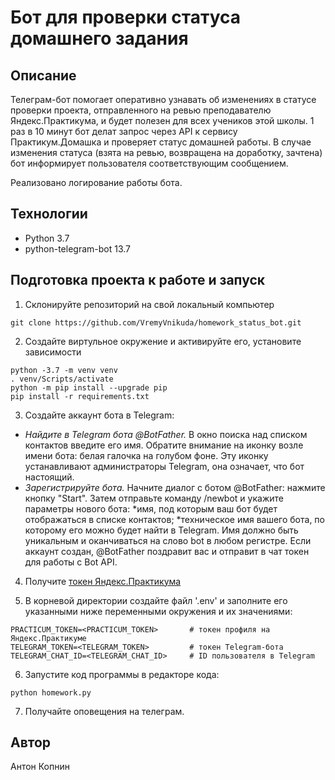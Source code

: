 # Бот для проверки статуса домашнего задания

## Описание
Телеграм-бот помогает оперативно узнавать об изменениях в статусе проверки проекта, отправленного на ревью преподавателю Яндекс.Практикума, и будет полезен для всех учеников этой школы. 1 раз в 10 минут бот делат запрос через API к сервису Практикум.Домашка и проверяет статус домашней работы. В случае изменения статуса (взята на ревью, возвращена на доработку, зачтена) бот информирует пользователя соответствующим сообщением. 

Реализовано логирование работы бота.

## Технологии
* Python 3.7
* python-telegram-bot 13.7

## Подготовка проекта к работе и запуск
1. Cклонируйте репозиторий на свой локальный компьютер
```
git clone https://github.com/VremyVnikuda/homework_status_bot.git
```

2. Создайте виртульное окружение и активируйте его, установите зависимости
```
python -3.7 -m venv venv
. venv/Scripts/activate
python -m pip install --upgrade pip
pip install -r requirements.txt
```

3. Создайте аккаунт бота в Telegram:
  - *Найдите в Telegram бота @BotFather.* В окно поиска над списком контактов
  введите его имя. Обратите внимание на иконку возле имени бота: белая галочка
  на голубом фоне. Эту иконку устанавливают администраторы Telegram, она означает,
  что бот настоящий.
  - *Зарегистрируйте бота.*
  Начните диалог с ботом @BotFather: нажмите кнопку "Start".
  Затем отправьте  команду /newbot и укажите параметры нового бота:
  *имя, под которым ваш бот будет отображаться в списке контактов;
  *техническое имя вашего бота, по которому его можно будет найти в Telegram.
  Имя должно быть уникальным и оканчиваться на слово bot в любом регистре.
  Если аккаунт создан, @BotFather поздравит вас и отправит в чат токен для работы
  с Bot API.

4. Получите [токен Яндекс.Практикума](https://oauth.yandex.ru/authorize?response_type=token&client_id=1d0b9dd4d652455a9eb710d450ff456a)

5. В корневой директории создайте файл '.env' и заполните его указанными ниже переменными окружения и их значениями:
```
PRACTICUM_TOKEN=<PRACTICUM_TOKEN>       # токен профиля на Яндекс.Практикуме
TELEGRAM_TOKEN=<TELEGRAM_TOKEN>         # токен Telegram-бота
TELEGRAM_CHAT_ID=<TELEGRAM_CHAT_ID>     # ID пользователя в Telegram
```
6. Запустите код программы в редакторе кода:
```
python homework.py
```
7. Получайте оповещения на телеграм.

## Автор
Антон Копнин
